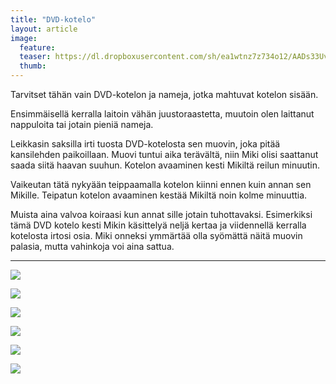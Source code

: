 ```yaml
---
title: "DVD-kotelo"
layout: article
image:
  feature:
  teaser: https://dl.dropboxusercontent.com/sh/ea1wtnz7z734o12/AADs33Uv3j9MB9wJ47KuyjxOa/aktivointi/dvd-kotelo/DSC33080-245px.jpg
  thumb:
---
```


Tarvitset tähän vain DVD-kotelon ja nameja, jotka mahtuvat kotelon sisään.

Ensimmäisellä kerralla laitoin vähän juustoraastetta, muutoin olen laittanut nappuloita tai jotain pieniä nameja.

Leikkasin saksilla irti tuosta DVD-kotelosta sen muovin, joka pitää kansilehden paikoillaan. Muovi tuntui aika terävältä, niin Miki olisi saattanut saada siitä haavan suuhun. Kotelon avaaminen kesti Mikiltä reilun minuutin.

Vaikeutan tätä nykyään teippaamalla kotelon kiinni ennen kuin annan sen Mikille. Teipatun kotelon avaaminen kestää Mikiltä noin kolme minuuttia.

Muista aina valvoa koiraasi kun annat sille jotain tuhottavaksi. Esimerkiksi tämä DVD kotelo kesti Mikin käsittelyä neljä kertaa ja viidennellä kerralla kotelosta irtosi osia. Miki onneksi ymmärtää olla syömättä näitä muovin palasia, mutta vahinkoja voi aina sattua.

---

[![](https://dl.dropboxusercontent.com/sh/ea1wtnz7z734o12/AABofpIbVN3mdEG6o14lhEAla/aktivointi/dvd-kotelo/DSC33045-800px.jpg)](https://dl.dropboxusercontent.com/sh/ea1wtnz7z734o12/AACAmgyHZqzeop2P2Y9sbyUga/aktivointi/dvd-kotelo/DSC33045.jpg)

[![](https://dl.dropboxusercontent.com/sh/ea1wtnz7z734o12/AAAakH2Uak0Ohp6PAuSaMQNia/aktivointi/dvd-kotelo/DSC33086-800px.jpg)](https://dl.dropboxusercontent.com/sh/ea1wtnz7z734o12/AAA_TutwAYXANKNVOvwK-obAa/aktivointi/dvd-kotelo/DSC33086.jpg)

[![](https://dl.dropboxusercontent.com/sh/ea1wtnz7z734o12/AAA2t4M8ymsfaECZWwz9WExla/aktivointi/dvd-kotelo/DSC33080-800px.jpg)](https://dl.dropboxusercontent.com/sh/ea1wtnz7z734o12/AACjPPANuXyUuZqJpHsiMzjfa/aktivointi/dvd-kotelo/DSC33080.jpg)

[![](https://dl.dropboxusercontent.com/sh/ea1wtnz7z734o12/AABuiE6XKmy4qFeuePIpzj2ma/aktivointi/dvd-kotelo/DSC40918-800px.jpg)](https://dl.dropboxusercontent.com/sh/ea1wtnz7z734o12/AAA6L9U6le25XilgGvYgcwZ1a/aktivointi/dvd-kotelo/DSC40918.jpg)

[![](https://dl.dropboxusercontent.com/sh/ea1wtnz7z734o12/AABoC0OpNzmD46AL6XBSFmIKa/aktivointi/dvd-kotelo/DSC40941-800px.jpg)](https://dl.dropboxusercontent.com/sh/ea1wtnz7z734o12/AADDKSQuEVEywN9aCQWxYJR4a/aktivointi/dvd-kotelo/DSC40941.jpg)

[![](https://dl.dropboxusercontent.com/sh/ea1wtnz7z734o12/AAC5WypyeQkDcOXi_nv97ckPa/aktivointi/dvd-kotelo/DSC41068-800px.jpg)](https://dl.dropboxusercontent.com/sh/ea1wtnz7z734o12/AADAnlR9OLd00xlVMLsQtWHUa/aktivointi/dvd-kotelo/DSC41068.jpg)
